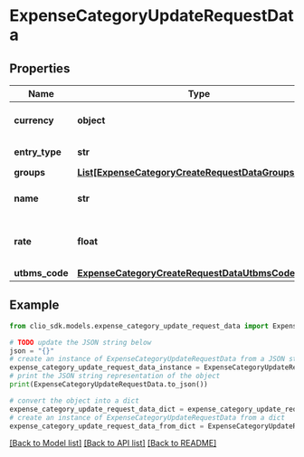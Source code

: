 # ExpenseCategoryUpdateRequestData


## Properties

Name | Type | Description | Notes
------------ | ------------- | ------------- | -------------
**currency** | **object** | Currency of the Expense Category. | [optional] 
**entry_type** | **str** | Defaults to unassociated. | [optional] 
**groups** | [**List[ExpenseCategoryCreateRequestDataGroupsInner]**](ExpenseCategoryCreateRequestDataGroupsInner.md) |  | [optional] 
**name** | **str** | Name of the Expense Category. | [optional] 
**rate** | **float** | Rate of the Expense Category, default is null. | [optional] 
**utbms_code** | [**ExpenseCategoryCreateRequestDataUtbmsCode**](ExpenseCategoryCreateRequestDataUtbmsCode.md) |  | [optional] 

## Example

```python
from clio_sdk.models.expense_category_update_request_data import ExpenseCategoryUpdateRequestData

# TODO update the JSON string below
json = "{}"
# create an instance of ExpenseCategoryUpdateRequestData from a JSON string
expense_category_update_request_data_instance = ExpenseCategoryUpdateRequestData.from_json(json)
# print the JSON string representation of the object
print(ExpenseCategoryUpdateRequestData.to_json())

# convert the object into a dict
expense_category_update_request_data_dict = expense_category_update_request_data_instance.to_dict()
# create an instance of ExpenseCategoryUpdateRequestData from a dict
expense_category_update_request_data_from_dict = ExpenseCategoryUpdateRequestData.from_dict(expense_category_update_request_data_dict)
```
[[Back to Model list]](../README.md#documentation-for-models) [[Back to API list]](../README.md#documentation-for-api-endpoints) [[Back to README]](../README.md)


